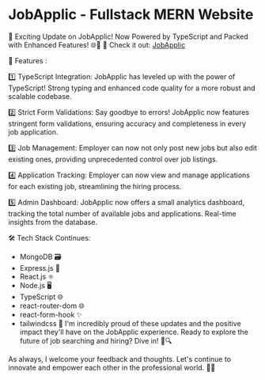 # JobApplic - Fullstack MERN Website
🚀 Exciting Update on JobApplic! Now Powered by TypeScript and Packed with Enhanced Features! 🌐💼
🙌 Check it out: [JobApplic](https://jobapplic.netlify.app/)


🌟 Features :

1️⃣ TypeScript Integration: JobApplic has leveled up with the power of TypeScript! Strong typing and enhanced code quality for a more robust and scalable codebase.

2️⃣ Strict Form Validations: Say goodbye to errors! JobApplic now features stringent form validations, ensuring accuracy and completeness in every job application.

3️⃣ Job Management: Employer can now not only post new jobs but also edit existing ones, providing unprecedented control over job listings.

4️⃣ Application Tracking: Employer can now view and manage applications for each existing job, streamlining the hiring process.

5️⃣ Admin Dashboard: JobApplic now offers a small analytics dashboard, tracking the total number of available jobs and applications. Real-time insights from the database.

🛠️ Tech Stack Continues:

- MongoDB 🗃️
- Express.js 🚀
- React.js ⚛️
- Node.js 🖥️
- TypeScript 🌐
- react-router-dom 🌐
- react-form-hook ✨
- tailwindcss 🎨
I'm incredibly proud of these updates and the positive impact they'll have on the JobApplic experience. Ready to explore the future of job searching and hiring? Dive in! 🚀🔍

As always, I welcome your feedback and thoughts. Let's continue to innovate and empower each other in the professional world. 🤝💼

